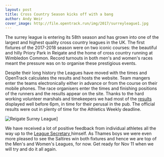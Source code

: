```yaml
---
layout: post
title: Cross Country Season kicks off with a bang
author: Andy Weir
cover_image: http://file.opentrack.run/img/2017/surreyleague1.jpg
---
```


The surrey league is entering its 58th season and has grown into one of the largest and highest quality cross country leagues in the UK. The first fixtures of the 2017-2018 season were on two iconic courses: the beautiful and hilly Priory Park in Reigate and the home of cross country running at Wimbledon Common. Record turnouts in both men's and women's races meant the pressure was on to organise these prestigious events.

Despite their long history the Leagues have moved with the times and OpenTrack calculates the results and hosts the website. Team mangers enter the teams electronically either in advance or from the course on their mobile phones. The race organisers enter the times and finishing positions of the runners and the results appear on the site. Thanks to the hard working volunteer marshals and timekeepers we had most of the <a href="https://surreyleague.org/"> results </a> displayed well before 6pm, in time for their perusal in the pub. The official results were out in plenty of time for the Athletics Weekly deadline. 

![Reigate Surrey League](http://file.opentrack.run/img/2017/surreyleague1)]

We have received a lot of positive feedback from individual athletes all the way up to the <a href="https://www.facebook.com/SurreyCrossCountryLeague/"> League Secretary </a> himself. As Thames boys we were even more pleased to see the Saltires win both fixtures and hence we are top of the Men's and Women's Leagues, for now. Get ready for Nov 11 when we will try and do it all again.